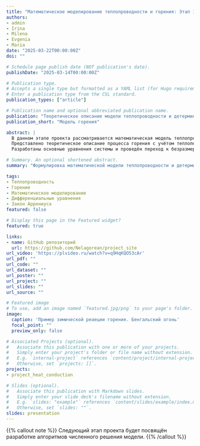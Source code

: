 ```yaml
---
title: "Математическое моделирование теплопроводности и горения: Этап 1 — Теоретическая модель"
authors:
- admin
- Irina
- Milena
- Evgenia
- Maria
date: "2025-03-22T00:00:00Z"
doi: ""

# Schedule page publish date (NOT publication's date).
publishDate: "2025-03-14T00:00:00Z"

# Publication type.
# Accepts a single type but formatted as a YAML list (for Hugo requirements).
# Enter a publication type from the CSL standard.
publication_types: ["article"]

# Publication name and optional abbreviated publication name.
publication: "Теоретическое описание модели теплопроводности и детерминированного горения"
publication_short: "Модель горения"

abstract: |
  В данном этапе проекта рассматривается математическая модель теплопроводности с экзотермической химической реакцией. 
  Представлено теоретическое описание процесса горения с учётом теплопередачи и закона Аррениуса. 
  Разработаны основные уравнения системы и проведён переход к безразмерным переменным.

# Summary. An optional shortened abstract.
summary: "Формулировка математической модели теплопроводности и детерминированного горения. Определены основные уравнения и параметры системы."

tags:
- Теплопроводность
- Горение
- Математическое моделирование
- Дифференциальные уравнения
- Закон Аррениуса
featured: false

# Display this page in the Featured widget?
featured: true

links:
- name: GitHub репозиторий
  url: https://github.com/Nelagorean/project_site
url_video: 'https://plvideo.ru/watch?v=q9HqKQO53cAr'
url_pdf: ""
url_code: ""
url_dataset: ""
url_poster: ""
url_project: ""
url_slides: ""
url_source: ""

# Featured image
# To use, add an image named `featured.jpg/png` to your page's folder. 
image:
  caption: 'Пример зимической реаеции горения. Бенгальский огонь'
  focal_point: ""
  preview_only: false

# Associated Projects (optional).
#   Associate this publication with one or more of your projects.
#   Simply enter your project's folder or file name without extension.
#   E.g. `internal-project` references `content/project/internal-project/index.md`.
#   Otherwise, set `projects: []`.
projects:
- project_heat_conduction

# Slides (optional).
#   Associate this publication with Markdown slides.
#   Simply enter your slide deck's filename without extension.
#   E.g. `slides: "example"` references `content/slides/example/index.md`.
#   Otherwise, set `slides: ""`.
slides: presentation
---
```


{{% callout note %}}
Следующий этап проекта будет посвящён разработке алгоритмов численного решения модели.
{{% /callout %}}


